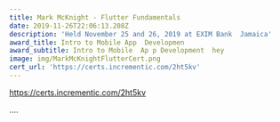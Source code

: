 ```yaml
---
title: Mark McKnight - Flutter Fundamentals
date: 2019-11-26T22:06:13.208Z
description: 'Held November 25 and 26, 2019 at EXIM Bank  Jamaica'
award_title: Intro to Mobile App  Developmen
award_subtitle: Intro to Mobile  Ap p Development  hey
image: img/MarkMcKnightFlutterCert.png
cert_url: 'https://certs.incrementic.com/2ht5kv'
---
```

<https://certs.incrementic.com/2ht5kv>

....
